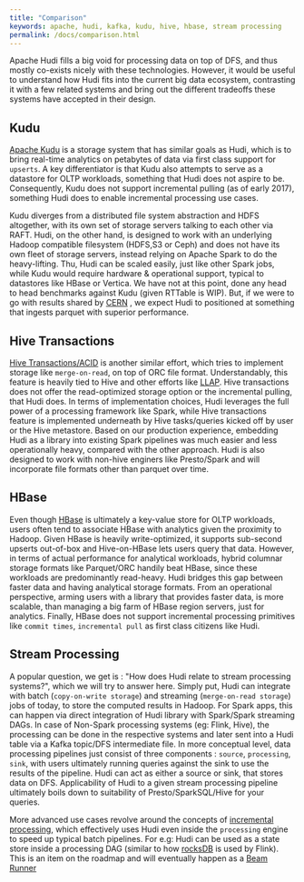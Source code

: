 ```yaml
---
title: "Comparison"
keywords: apache, hudi, kafka, kudu, hive, hbase, stream processing
permalink: /docs/comparison.html
---
```


Apache Hudi fills a big void for processing data on top of DFS, and thus mostly co-exists nicely with these technologies. However,
it would be useful to understand how Hudi fits into the current big data ecosystem, contrasting it with a few related systems
and bring out the different tradeoffs these systems have accepted in their design.

## Kudu

[Apache Kudu](https://kudu.apache.org) is a storage system that has similar goals as Hudi, which is to bring real-time analytics on petabytes of data via first
class support for `upserts`. A key differentiator is that Kudu also attempts to serve as a datastore for OLTP workloads, something that Hudi does not aspire to be.
Consequently, Kudu does not support incremental pulling (as of early 2017), something Hudi does to enable incremental processing use cases.


Kudu diverges from a distributed file system abstraction and HDFS altogether, with its own set of storage servers talking to each  other via RAFT.
Hudi, on the other hand, is designed to work with an underlying Hadoop compatible filesystem (HDFS,S3 or Ceph) and does not have its own fleet of storage servers,
instead relying on Apache Spark to do the heavy-lifting. Thu, Hudi can be scaled easily, just like other Spark jobs, while Kudu would require hardware
& operational support, typical to datastores like HBase or Vertica. We have not at this point, done any head to head benchmarks against Kudu (given RTTable is WIP).
But, if we were to go with results shared by [CERN](https://db-blog.web.cern.ch/blog/zbigniew-baranowski/2017-01-performance-comparison-different-file-formats-and-storage-engines) ,
we expect Hudi to positioned at something that ingests parquet with superior performance.


## Hive Transactions

[Hive Transactions/ACID](https://cwiki.apache.org/confluence/display/Hive/Hive+Transactions) is another similar effort, which tries to implement storage like
`merge-on-read`, on top of ORC file format. Understandably, this feature is heavily tied to Hive and other efforts like [LLAP](https://cwiki.apache.org/confluence/display/Hive/LLAP).
Hive transactions does not offer the read-optimized storage option or the incremental pulling, that Hudi does. In terms of implementation choices, Hudi leverages
the full power of a processing framework like Spark, while Hive transactions feature is implemented underneath by Hive tasks/queries kicked off by user or the Hive metastore.
Based on our production experience, embedding Hudi as a library into existing Spark pipelines was much easier and less operationally heavy, compared with the other approach.
Hudi is also designed to work with non-hive enginers like Presto/Spark and will incorporate file formats other than parquet over time.

## HBase

Even though [HBase](https://hbase.apache.org) is ultimately a key-value store for OLTP workloads, users often tend to associate HBase with analytics given the proximity to Hadoop.
Given HBase is heavily write-optimized, it supports sub-second upserts out-of-box and Hive-on-HBase lets users query that data. However, in terms of actual performance for analytical workloads,
hybrid columnar storage formats like Parquet/ORC handily beat HBase, since these workloads are predominantly read-heavy. Hudi bridges this gap between faster data and having
analytical storage formats. From an operational perspective, arming users with a library that provides faster data, is more scalable, than managing a big farm of HBase region servers,
just for analytics. Finally, HBase does not support incremental processing primitives like `commit times`, `incremental pull` as first class citizens like Hudi.

## Stream Processing

A popular question, we get is : "How does Hudi relate to stream processing systems?", which we will try to answer here. Simply put, Hudi can integrate with
batch (`copy-on-write storage`) and streaming (`merge-on-read storage`) jobs of today, to store the computed results in Hadoop. For Spark apps, this can happen via direct
integration of Hudi library with Spark/Spark streaming DAGs. In case of Non-Spark processing systems (eg: Flink, Hive), the processing can be done in the respective systems
and later sent into a Hudi table via a Kafka topic/DFS intermediate file. In more conceptual level, data processing
pipelines just consist of three components : `source`, `processing`, `sink`, with users ultimately running queries against the sink to use the results of the pipeline.
Hudi can act as either a source or sink, that stores data on DFS. Applicability of Hudi to a given stream processing pipeline ultimately boils down to suitability
of Presto/SparkSQL/Hive for your queries.

More advanced use cases revolve around the concepts of [incremental processing](https://www.oreilly.com/ideas/ubers-case-for-incremental-processing-on-hadoop), which effectively
uses Hudi even inside the `processing` engine to speed up typical batch pipelines. For e.g: Hudi can be used as a state store inside a processing DAG (similar
to how [rocksDB](https://ci.apache.org/projects/flink/flink-docs-release-1.2/ops/state_backends.html#the-rocksdbstatebackend) is used by Flink). This is an item on the roadmap
and will eventually happen as a [Beam Runner](https://issues.apache.org/jira/browse/HUDI-60)

